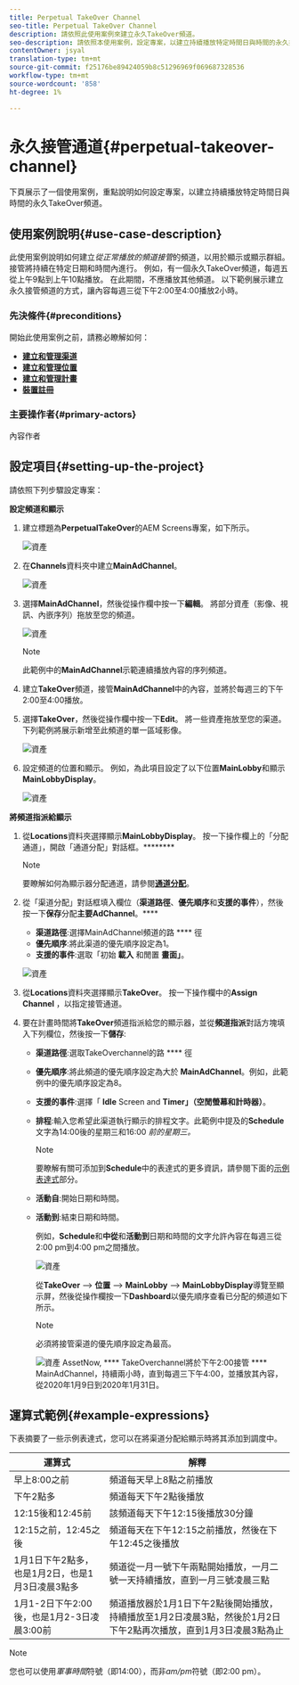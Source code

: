 ```yaml
---
title: Perpetual TakeOver Channel
seo-title: Perpetual TakeOver Channel
description: 請依照此使用案例來建立永久TakeOver頻道。
seo-description: 請依照本使用案例，設定專案，以建立持續播放特定時間日與時間的永久接管頻道。
contentOwner: jsyal
translation-type: tm+mt
source-git-commit: f25176be89424059b8c51296969f069687328536
workflow-type: tm+mt
source-wordcount: '858'
ht-degree: 1%

---
```



# 永久接管通道{#perpetual-takeover-channel}

下頁展示了一個使用案例，重點說明如何設定專案，以建立持續播放特定時間日與時間的永久TakeOver頻道。

## 使用案例說明{#use-case-description}

此使用案例說明如何建立&#x200B;*從正常播放的頻道接管*的頻道，以用於顯示或顯示群組。 接管將持續在特定日期和時間內進行。
例如，有一個永久TakeOver頻道，每週五從上午9點到上午10點播放。 在此期間，不應播放其他頻道。 以下範例展示建立永久接管頻道的方式，讓內容每週三從下午2:00至4:00播放2小時。

### 先決條件{#preconditions}

開始此使用案例之前，請務必瞭解如何：

* **[建立和管理渠道](managing-channels.md)**
* **[建立和管理位置](managing-locations.md)**
* **[建立和管理計畫](managing-schedules.md)**
* **[裝置註冊](device-registration.md)**

### 主要操作者{#primary-actors}

內容作者

## 設定項目{#setting-up-the-project}

請依照下列步驟設定專案：

**設定頻道和顯示**

1. 建立標題為&#x200B;**PerpetualTakeOver**&#x200B;的AEM Screens專案，如下所示。

   ![資產](assets/p_usecase1.png)

1. 在&#x200B;**Channels**&#x200B;資料夾中建立&#x200B;**MainAdChannel**。

   ![資產](assets/p_usecase2.png)

1. 選擇&#x200B;**MainAdChannel**，然後從操作欄中按一下&#x200B;**編輯**。 將部分資產（影像、視訊、內嵌序列）拖放至您的頻道。

   ![資產](assets/p_usecase3.png)


   >[!NOTE]
   >此範例中的&#x200B;**MainAdChannel**&#x200B;示範連續播放內容的序列頻道。

1. 建立&#x200B;**TakeOver**&#x200B;頻道，接管&#x200B;**MainAdChannel**&#x200B;中的內容，並將於每週三的下午2:00至4:00播放。

1. 選擇&#x200B;**TakeOver**，然後從操作欄中按一下&#x200B;**Edit**。 將一些資產拖放至您的渠道。 下列範例將展示新增至此頻道的單一區域影像。

   ![資產](assets/p_usecase4.png)

1. 設定頻道的位置和顯示。 例如，為此項目設定了以下位置&#x200B;**MainLobby**&#x200B;和顯示&#x200B;**MainLobbyDisplay**。

   ![資產](assets/p_usecase5.png)

**將頻道指派給顯示**

1. 從&#x200B;**Locations**&#x200B;資料夾選擇顯示&#x200B;**MainLobbyDisplay**。 按一下操作欄上的「分配通道」，開啟「通道分配」對話框。********

   >[!NOTE]
   >要瞭解如何為顯示器分配通道，請參閱&#x200B;**[通道分配](channel-assignment.md)**。

1. 從「渠道分配」對話框填入欄位（**渠道路徑**、**優先順序**&#x200B;和&#x200B;**支援的事件**），然後按一下&#x200B;**保存**&#x200B;分配&#x200B;**主要AdChannel**。****

   * **渠道路徑**:選擇MainAdChannel頻道的路 **** 徑
   * **優先順序**:將此渠道的優先順序設定為1。
   * **支援的事件**:選取「初始 **載入** 和閒置 **畫面」**。

   ![資產](assets/p_usecase6.png)

1. 從&#x200B;**Locations**&#x200B;資料夾選擇顯示&#x200B;**TakeOver**。 按一下操作欄中的&#x200B;**Assign Channel** ，以指定接管通道。

1. 要在計畫時間將&#x200B;**TakeOver**&#x200B;頻道指派給您的顯示器，並從&#x200B;**頻道指派**&#x200B;對話方塊填入下列欄位，然後按一下&#x200B;**儲存**:

   * **渠道路徑**:選取TakeOverchannel的路 **** 徑
   * **優先順序**:將此頻道的優先順序設定為大於 **MainAdChannel**。例如，此範例中的優先順序設定為8。
   * **支援的事件**:選擇「 **Idle** Screen and  **Timer」（空閒螢幕和計時器）**。
   * **排程**:輸入您希望此渠道執行顯示的排程文字。此範例中提及的&#x200B;**Schedule**&#x200B;文字為14:00後的星期三和16:00 *前的星期三。*

      >[!NOTE]
      >要瞭解有關可添加到&#x200B;**Schedule**&#x200B;中的表達式的更多資訊，請參閱下面的[示例表達式](#example-expressions)部分。
   * **活動自**:開始日期和時間。
   * **活動到**:結束日期和時間。

      例如，**Schedule**&#x200B;和&#x200B;**中從**&#x200B;和&#x200B;**活動到**&#x200B;日期和時間的文字允許內容在每週三從2:00 pm到4:00 pm之間播放。


      ![資產](assets/p_usecase7.png)

      從&#x200B;**TakeOver** —> **位置** —> **MainLobby** —> **MainLobbyDisplay**&#x200B;導覽至顯示屏，然後從操作欄按一下&#x200B;**Dashboard**&#x200B;以優先順序查看已分配的頻道如下所示。

      >[!NOTE]
      >必須將接管渠道的優先順序設定為最高。

      ![資產](assets/p_usecase8.png)
AssetNow,  **** TakeOverchannel將於下午2:00接管 **** MainAdChannel，持續兩小時，直到每週三下午4:00，並播放其內容，從2020年1月9日到2020年1月31日。

## 運算式範例{#example-expressions}

下表摘要了一些示例表達式，您可以在將渠道分配給顯示時將其添加到調度中。

| **運算式** | **解釋** |
|---|---|
| 早上8:00之前 | 頻道每天早上8點之前播放 |
| 下午2點多 | 頻道每天下午2點後播放 |
| 12:15後和12:45前 | 該頻道每天下午12:15後播放30分鐘 |
| 12:15之前，12:45之後 | 頻道每天在下午12:15之前播放，然後在下午12:45之後播放 |
| 1月1日下午2點多，也是1月2日，也是1月3日凌晨3點多 | 頻道從一月一號下午兩點開始播放，一月二號一天持續播放，直到一月三號凌晨三點 |
| 1月1-2日下午2:00後，也是1月2-3日凌晨3:00前 | 頻道播放器於1月1日下午2點後開始播放，持續播放至1月2日凌晨3點，然後於1月2日下午2點再次播放，直到1月3日凌晨3點為止 |

>[!NOTE]
>
>您也可以使用&#x200B;_軍事時間_&#x200B;符號（即14:00），而非&#x200B;*am/pm*&#x200B;符號（即2:00 pm）。
